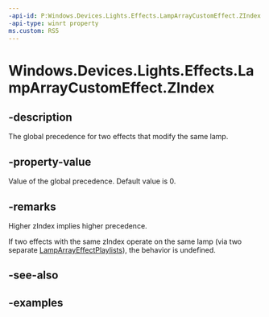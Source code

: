 ```yaml
---
-api-id: P:Windows.Devices.Lights.Effects.LampArrayCustomEffect.ZIndex
-api-type: winrt property
ms.custom: RS5
---
```


<!-- Property syntax.
public int ZIndex { get;  set; }
-->

# Windows.Devices.Lights.Effects.LampArrayCustomEffect.ZIndex

## -description
The global precedence for two effects that modify the same lamp.

## -property-value
Value of the global precedence. Default value is 0.

## -remarks
Higher zIndex implies higher precedence.

If two effects with the same zIndex operate on the same lamp (via two separate [LampArrayEffectPlaylists](lamparrayeffectplaylist.md)), the behavior is undefined.

## -see-also

## -examples

